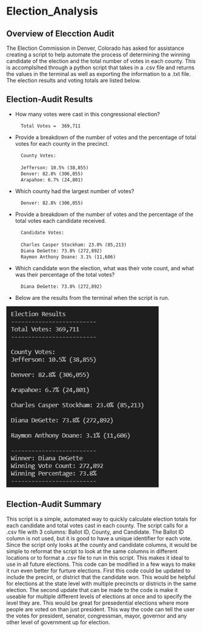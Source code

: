 # Election_Analysis

## Overview of Elecction Audit
The Election Commission in Denver, Colorado has asked for assistance creating a script to help automate the process of determining the winning candidate of the election and the total number of votes in each county. This is accomplsihed through a python script that takes in a .csv file and returns the values in the terminal as well as exporting the information to a .txt file. The election results and voting totals are listed below. 
## Election-Audit Results

- How many votes were cast in this congressional election?

        Total Votes =  369,711
- Provide a breakdown of the number of votes and the percentage of total votes for each county in the precinct.

        County Votes:

        Jefferson: 10.5% (38,855)
        Denver: 82.8% (306,055)
        Arapahoe: 6.7% (24,801)

- Which county had the largest number of votes?

        Denver: 82.8% (306,055)

- Provide a breakdown of the number of votes and the percentage of the total votes each candidate received.

        Candidate Votes:
        
        Charles Casper Stockham: 23.0% (85,213)
        Diana DeGette: 73.8% (272,892)
        Raymon Anthony Doane: 3.1% (11,606)

- Which candidate won the election, what was their vote count, and what was their percentage of the total votes?

        Diana DeGette: 73.8% (272,892)
        
- Below are the results from the terminal when the script is run. 

![alt text](Resources/Election_Analysis_Results.png)

## Election-Audit Summary  
This script is a simple, automated way to quickly calculate election totals for each candidate and total votes cast in each county. The script calls for a .csv file with 3 columns: Ballot ID, County, and Candidate. The Ballot ID column is not used, but it is good to have a unique identifier for each vote. Since the script only looks at the county and candidate columns, it would be simple to reformat the script to look at the same columns in different locations or to format a .csv file to run in this script. This makes it ideal to use in all future elections. This code can be modified in a few ways to make it run even better for furture elections. First this code could be updated to include the precint, or district that the candidate won. This would be helpful for elections at the state level with multiple precincts or districts in the same election. The second update that can be made to the code is make it useable for multiple different levels of elections at once and to specify the level they are. This would be great for presedential elections where more people are voted on than just president. This way the code can tell the user the votes for president, senator, congressman, mayor, governor and any other level of government up for election.
